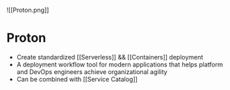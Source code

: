 ![[Proton.png]]
# Proton
- Create standardized [[Serverless]] && [[Containers]] deployment
- A deployment workflow tool for modern applications that helps platform and DevOps engineers achieve organizational agility
- Can be combined with [[Service Catalog]]

